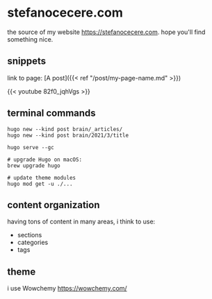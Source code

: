 # stefanocecere.com
the source of my website <https://stefanocecere.com>. hope you'll find something nice.

## snippets
link to page:
[A post]({{< ref "/post/my-page-name.md" >}})

{{< youtube 82f0_jqhVgs >}}

## terminal commands
```
hugo new --kind post brain/_articles/
hugo new --kind post brain/2021/3/title

hugo serve --gc

# upgrade Hugo on macOS:
brew upgrade hugo

# update theme modules
hugo mod get -u ./...
```

## content organization
having tons of content in many areas, i think to use:
- sections
- categories
- tags

## theme
i use Wowchemy https://wowchemy.com/
